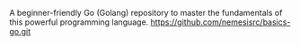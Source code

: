 A beginner-friendly Go (Golang) repository to master the fundamentals of this powerful programming language.
https://github.com/nemesisrc/basics-go.git
